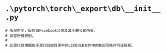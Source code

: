 # `.\pytorch\torch\_export\db\__init__.py`

```
# 版权声明，版权归Facebook公司及其关联公司所有。
# 保留所有权利。
# 
# 此源代码根据位于源代码根目录中的LICENSE文件中的BSD风格许可证授权。
```